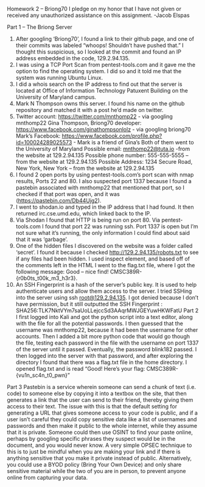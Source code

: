 Homework 2 – Briong70
I pledge on my honor that I have not given or received any unauthorized assistance on this assignment. -Jacob Elspas

Part 1 – The Briong Server
1)	After googling ‘Briong70’, I found a link to their github page, and one of their commits was labeled “whoops! Shouldn’t have pushed that.” I thought this suspicious, so I looked at the commit and found an IP address embedded in the code, 129.2.94.135.
2)	 I was using a TCP Port Scan from pentest-tools.com and it gave me the option to find the operating system. I did so and it told me that the system was running Ubuntu Linux.
3)	I did a whois search on the IP address to find out that the server is located at Office of Information Technology Patuxent Building on the University of Maryland campus.
4)	Mark N Thompson owns this server. I found his name on the github repository and matched it with a post he’d made on twitter.
5)	Twitter account: https://twitter.com/mnthomp22 - via googling mnthomp22
Gina Thompson, Briong70 developer: https://www.facebook.com/ginathompsonlolz - via googling briong70
Mark’s Facebook: https://www.facebook.com/profile.php?id=100024289025573	 - Mark is a friend of Gina’s
Both of them went to the University of Maryland
Possible email: mnthomp22@tuta.io -from the website at 129.2.94.135
Possible phone number: 555-555-5555 – from the website at 129.2.94.135
Possible Address: 1234 Secure Road, New York, New York – from the website at 129.2.94.135
6)	I found 2 open ports by using pentest-tools.com’s port scan with nmap results, Ports 22 and 80. I also suspected port 1337 because I found a pastebin associated with mnthomp22 that mentioned that port, so I checked if that port was open, and it was (https://pastebin.com/Db44Ujg2). 
7)	 I went to shodan.io and typed in the IP address that I had found. It then returned irc.cse.umd.edu, which linked back to the IP. 
8)	 Via Shodan I found that HTTP is being run on port 80. Via pentest-tools.com I found that port 22 was running ssh. Port 1337 is open but I’m not sure what it’s running, the only information I could find about said that it was ‘garbage’.
9)	One of the hidden files I discovered on the website was a folder called ‘secret’. I found it because I checked http://129.2.94.135/robots.txt to see if any files had been hidden. 
I used inspect element, and based off of the comments left in the HTML I went to the flag.txt file, where I got the following message: Good – nice find! CMSC389R-{r0b0ts_t00k_m3_h3r3}.
10)	An SSH Fingerprint is a hash of the server’s public key. It is used to help authenticate users and allow them access to the server.  I tried SSHing into the server using ssh root@129.2.94.135. I got denied because I don’t have permission, but it still outputted the SSH Fingerprint : SHA256:TLK7NktVYm7saUoLLejccSd3AAqrMWJGEYuwHKWFatU
Part 2
I first logged into Kali and got the python script into a text editor, along with the file for all the potential passwords. I then guessed that the username was mnthomp22, because it had been the username for other accounts. Then I added a bit more python code that would go though the file, testing each password in the file with the username on port 1337 of the server until it passed. 
Eventually, the password blink182 passed. I then logged into the server with that password, and after exploring the directory I found that there was a flag.txt file in the home directory. I opened flag.txt and is read “Good! Here’s your flag: CMSC389R-{vu1n_sc4n_t0_pwn}”
 
 

Part 3
Pastebin is a service wherein someone can send a chunk of text (i.e. code) to someone else by copying it into a textbox on the site, that then generates a link that the user can send to their friend, thereby giving them access to their text. The issue with this is that the default setting for generating a URL that gives someone access to your code is public, and if a user isn’t careful they could copy sensitive data like a list of usernames and passwords and then make it public to the whole internet, while they assume that it is private. Someone could then use OSINT to find your paste online, perhaps by googling specific phrases they suspect would be in the document, and you would never know. 
A very simple OPSEC technique to this is to just be mindful when you are making your link and if there is anything sensitive that you make it private instead of public. Alternatively, you could use a BYOD policy (Bring Your Own Device) and only share sensitive material while the two of you are in person, to prevent anyone online from capturing your data. 
